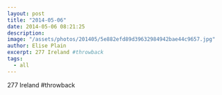 ```yaml
---
layout: post
title: "2014-05-06"
date: 2014-05-06 08:21:25
description: 
image: "/assets/photos/201405/5e882efd89d39632984942bae44c9657.jpg"
author: Elise Plain
excerpt: 277 Ireland #throwback
tags: 
  - all
---
```


277 Ireland #throwback
<p></p>
